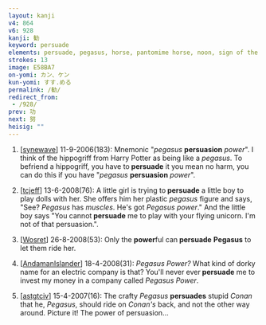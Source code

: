 ```yaml
---
layout: kanji
v4: 864
v6: 928
kanji: 勧
keyword: persuade
elements: persuade, pegasus, horse, pantomime horse, noon, sign of the horse, turkey, power, muscle, arnold
strokes: 13
image: E58BA7
on-yomi: カン、ケン
kun-yomi: すす.める
permalink: /勧/
redirect_from:
 - /928/
prev: 功
next: 努
heisig: ""
---
```


1) [<a href="http://kanji.koohii.com/profile/synewave">synewave</a>] 11-9-2006(183): Mnemonic &quot;<em>pegasus</em> <strong>persuasion</strong> <em>power</em>&quot;. I think of the hippogriff from Harry Potter as being like a <em>pegasus</em>. To befriend a hippogriff, you have to<strong> persuade</strong> it you mean no harm, you can do this if you have &quot;<em>pegasus</em> <strong>persuasion</strong> <em>power</em>&quot;.

2) [<a href="http://kanji.koohii.com/profile/tcjeff">tcjeff</a>] 13-6-2008(76): A little girl is trying to<strong> persuade</strong> a little boy to play dolls with her. She offers him her plastic <em>pegasus</em> figure and says, &quot;See? <em>Pegasus</em> has <em>muscles</em>. He&#039;s got <em>Pegasus</em> <em>power</em>.&quot; And the little boy says &quot;You cannot<strong> persuade</strong> me to play with your flying unicorn. I&#039;m not of that persuasion.&quot;.

3) [<a href="http://kanji.koohii.com/profile/Wosret">Wosret</a>] 26-8-2008(53): Only the <strong>power</strong>ful can<strong> persuade</strong> <strong>Pegasus</strong> to let them ride her.

4) [<a href="http://kanji.koohii.com/profile/AndamanIslander">AndamanIslander</a>] 18-4-2008(31): <em>Pegasus Power?</em> What kind of dorky name for an electric company is that? You&#039;ll never ever<strong> persuade</strong> me to invest my money in a company called <em>Pegasus Power</em>.

5) [<a href="http://kanji.koohii.com/profile/astgtciv">astgtciv</a>] 15-4-2007(16): The crafty <em>Pegasus</em> <strong>persuades</strong> stupid <em>Conan</em> that he, <em>Pegasus</em>, should ride on <em>Conan&#039;s</em> back, and not the other way around. Picture it! The power of persuasion...

